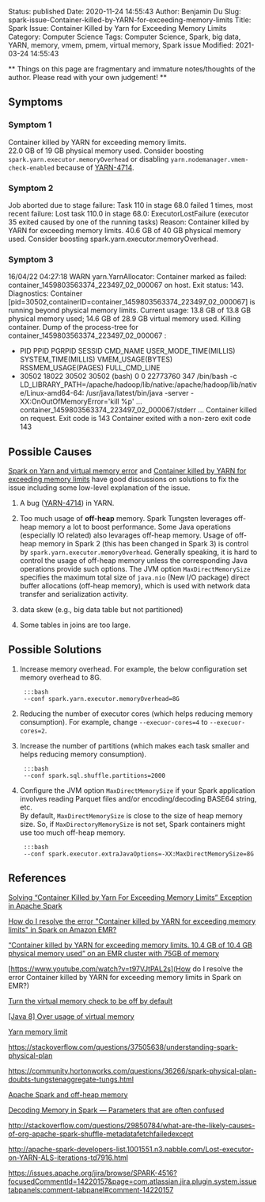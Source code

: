 Status: published
Date: 2020-11-24 14:55:43
Author: Benjamin Du
Slug: spark-issue-Container-killed-by-YARN-for-exceeding-memory-limits
Title: Spark Issue: Container Killed by Yarn for Exceeding Memory Limits
Category: Computer Science
Tags: Computer Science, Spark, big data, YARN, memory, vmem, pmem, virtual memory, Spark issue
Modified: 2021-03-24 14:55:43

**
Things on this page are fragmentary and immature notes/thoughts of the author.
Please read with your own judgement!
**

## Symptoms

### Symptom 1
Container killed by YARN for exceeding memory limits.  
22.0 GB of 19 GB physical memory used. 
Consider boosting `spark.yarn.executor.memoryOverhead` 
or disabling `yarn.nodemanager.vmem-check-enabled` 
because of [YARN-4714](https://issues.apache.org/jira/browse/YARN-4714).


### Symptom 2
Job aborted due to stage failure: Task 110 in stage 68.0 failed 1 times, 
most recent failure: Lost task 110.0 in stage 68.0:
ExecutorLostFailure (executor 35 exited caused by one of the running tasks) 
Reason: Container killed by YARN for exceeding memory limits. 40.6 GB of 40 GB physical memory used. 
Consider boosting spark.yarn.executor.memoryOverhead.

### Symptom 3
16/04/22 04:27:18 WARN yarn.YarnAllocator: Container marked as failed: container_1459803563374_223497_02_000067 on host.
Exit status: 143. Diagnostics: Container [pid=30502,containerID=container_1459803563374_223497_02_000067] is running beyond physical memory limits. 
Current usage: 13.8 GB of 13.8 GB physical memory used; 14.6 GB of 28.9 GB virtual memory used. Killing container.
Dump of the process-tree for container_1459803563374_223497_02_000067 :
- PID PPID PGRPID SESSID CMD_NAME USER_MODE_TIME(MILLIS) SYSTEM_TIME(MILLIS) VMEM_USAGE(BYTES) RSSMEM_USAGE(PAGES) FULL_CMD_LINE
- 30502 18022 30502 30502 (bash) 0 0 22773760 347 /bin/bash -c LD_LIBRARY_PATH=/apache/hadoop/lib/native:/apache/hadoop/lib/native/Linux-amd64-64: 
/usr/java/latest/bin/java -server -XX:OnOutOfMemoryError='kill %p' 
...
container_1459803563374_223497_02_000067/stderr
...
Container killed on request. Exit code is 143
Container exited with a non-zero exit code 143

## Possible Causes 

[Spark on Yarn and virtual memory error](https://a-ghorbani.github.io/2016/12/23/spark-on-yarn-and-java-8-and-virtual-memory-error)
and
[Container killed by YARN for exceeding memory limits](https://www.cnblogs.com/zz-ksw/p/11403622.html)
have good discussions on solutions to fix the issue including some low-level explanation of the issue.

1. A bug ([YARN-4714](https://issues.apache.org/jira/browse/YARN-4714)) in YARN.

2. Too much usage of **off-heap** memory. 
  Spark Tungsten leverages off-heap memory a lot to boost performance. 
  Some Java operations (especially IO related) also levarages off-heap memory.
  Usage of off-heap memory in Spark 2 (this has been changed in Spark 3) 
  is control by `spark.yarn.executor.memoryOverhead`.
  Generally speaking,
  it is hard to control the usage of off-heap memory 
  unless the corresponding Java operations provide such options.
  The JVM option `MaxDirectMemorySize` specifies the maximum total size of `java.nio` (New I/O package) direct buffer allocations (off-heap memory),
  which is used with network data transfer and serialization activity.

2. data skew (e.g., big data table but not partitioned)

3. Some tables in joins are too large.

## Possible Solutions 

1. Increase memory overhead.
    For example,
    the below configuration set memory overhead to 8G.

        :::bash
        --conf spark.yarn.executor.memoryOverhead=8G

2. Reducing the number of executor cores (which helps reducing memory consumption).
    For example,
    change `--execuor-cores=4` to `--execuor-cores=2`.

3. Increase the number of partitions (which makes each task smaller and helps reducing memory consumption).

        :::bash
        --conf spark.sql.shuffle.partitions=2000

4. Configure the JVM option `MaxDirectMemorySize` 
    if your Spark application involves reading Parquet files and/or encoding/decoding BASE64 string, etc.     
    By default,
    `MaxDirectMemorySize` is close to the size of heap memory size.
    So, if `MaxDirectoryMemorySize` is not set, 
    Spark containers might use too much off-heap memory.

        :::bash
        --conf spark.executor.extraJavaOptions=-XX:MaxDirectMemorySize=8G

## References 

[Solving “Container Killed by Yarn For Exceeding Memory Limits” Exception in Apache Spark](https://medium.com/analytics-vidhya/solving-container-killed-by-yarn-for-exceeding-memory-limits-exception-in-apache-spark-b3349685df16)

[How do I resolve the error "Container killed by YARN for exceeding memory limits" in Spark on Amazon EMR?](https://aws.amazon.com/premiumsupport/knowledge-center/emr-spark-yarn-memory-limit/#:~:text=Memory%20overhead%20is%20the%20amount,libraries%2C%20or%20memory%20mapped%20files.)

[“Container killed by YARN for exceeding memory limits. 10.4 GB of 10.4 GB physical memory used” on an EMR cluster with 75GB of memory](https://stackoverflow.com/questions/40781354/container-killed-by-yarn-for-exceeding-memory-limits-10-4-gb-of-10-4-gb-physic)

[https://www.youtube.com/watch?v=t97VJtPAL2s](How do I resolve the error Container killed by YARN for exceeding memory limits in Spark on EMR?)

[Turn the virtual memory check to be off by default](https://issues.apache.org/jira/browse/YARN-2225)

[[Java 8] Over usage of virtual memory](https://issues.apache.org/jira/browse/YARN-4714)

[Yarn memory limit](https://www.xspdf.com/resolution/50926958.html)

https://stackoverflow.com/questions/37505638/understanding-spark-physical-plan

https://community.hortonworks.com/questions/36266/spark-physical-plan-doubts-tungstenaggregate-tungs.html

[Apache Spark and off-heap memory](https://www.waitingforcode.com/apache-spark/apache-spark-off-heap-memory/read#off-heap_memory_and_Project_Tungsten)

[Decoding Memory in Spark — Parameters that are often confused](https://medium.com/walmartglobaltech/decoding-memory-in-spark-parameters-that-are-often-confused-c11be7488a24)

http://stackoverflow.com/questions/29850784/what-are-the-likely-causes-of-org-apache-spark-shuffle-metadatafetchfailedexcept 

http://apache-spark-developers-list.1001551.n3.nabble.com/Lost-executor-on-YARN-ALS-iterations-td7916.html 

https://issues.apache.org/jira/browse/SPARK-4516?focusedCommentId=14220157&page=com.atlassian.jira.plugin.system.issuetabpanels:comment-tabpanel#comment-14220157
